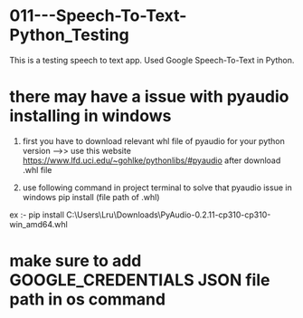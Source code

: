 # 011---Speech-To-Text-Python_Testing
This is a testing speech to text app. Used Google Speech-To-Text in Python.

# there may have a issue with pyaudio installing in windows
1. first you have to download relevant whl file of pyaudio for your python version -->> use this website https://www.lfd.uci.edu/~gohlke/pythonlibs/#pyaudio
after download .whl file

2. use following command in project terminal to solve that pyaudio issue in windows
pip install (file path of .whl) 

ex :- pip install C:\Users\Lru\Downloads\PyAudio-0.2.11-cp310-cp310-win_amd64.whl

# make sure to add GOOGLE_CREDENTIALS JSON file path in os command